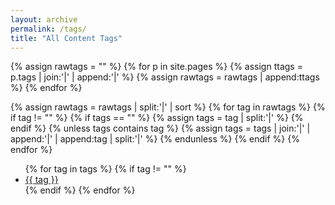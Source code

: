```yaml
---
layout: archive
permalink: /tags/
title: "All Content Tags"
---
```


{% assign rawtags = "" %}
{% for p in site.pages %}
	{% assign ttags = p.tags | join:'|' | append:'|' %}
	{% assign rawtags = rawtags | append:ttags %}
{% endfor %}

{% assign rawtags = rawtags | split:'|' | sort %}
{% for tag in rawtags %}
	{% if tag != "" %}
		{% if tags == "" %}
			{% assign tags = tag | split:'|' %}
		{% endif %}
		{% unless tags contains tag %}
			{% assign tags = tags | join:'|' | append:'|' | append:tag | split:'|' %}
		{% endunless %}
	{% endif %}
{% endfor %}

<ul>
	{% for tag in tags %}
		{% if tag != "" %}
		<li><a href="#{{ tag | slugify }}"> {{ tag }} </a></li>
		{% endif %}
	{% endfor %}
</ul>